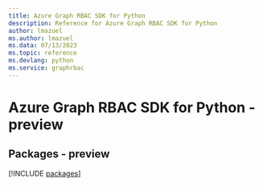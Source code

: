 ```yaml
---
title: Azure Graph RBAC SDK for Python
description: Reference for Azure Graph RBAC SDK for Python
author: lmazuel
ms.author: lmazuel
ms.data: 07/13/2023
ms.topic: reference
ms.devlang: python
ms.service: graphrbac
---
```

# Azure Graph RBAC SDK for Python - preview
## Packages - preview
[!INCLUDE [packages](graph-rbac-index.md)]